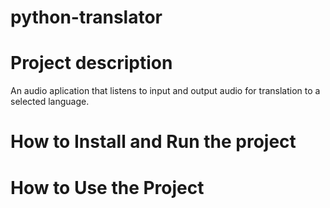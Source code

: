 # python-translator

# Project description
An audio aplication that listens to input and output audio for translation to a selected language.

# How to Install and Run the project

# How to Use the Project
